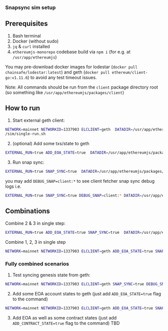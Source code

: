### Snapsync sim setup

## Prerequisites

1. Bash terminal
2. Docker (without sudo)
3. `jq` & `curl` installed
4. `ethereumjs-monorepo` codebase build via `npm i` (for e.g. at `/usr/app/ethereumjs`)

You may pre-download docker images for lodestar (`docker pull chainsafe/lodestar:latest`) and geth (`docker pull ethereum/client-go:v1.11.6`) to avoid any test timeout issues.

Note: All commands should be run from the `client` package directory root (so something like `/usr/app/ethereumjs/packages/client`)

## How to run

1. Start external geth client:

```bash
NETWORK=mainnet NETWORKID=1337903 ELCLIENT=geth  DATADIR=/usr/app/ethereumjs/packages/client/data test
/sim/single-run.sh
```

2. (optional) Add some txs/state to geth

```bash
EXTERNAL_RUN=true ADD_EOA_STATE=true  DATADIR=/usr/app/ethereumjs/packages/client/data npx vitest test/sim/snapsync.spec.ts
```

3. Run snap sync:

```bash
EXTERNAL_RUN=true SNAP_SYNC=true  DATADIR=/usr/app/ethereumjs/packages/client/data npx vitest test/sim/snapsync.spec.ts
```

you may add `DEBUG_SNAP=client:*` to see client fetcher snap sync debug logs i.e.

```bash
EXTERNAL_RUN=true SNAP_SYNC=true DEBUG_SNAP=client:* DATADIR=/usr/app/ethereumjs/packages/client/data npx vitest test/sim/snapsync.spec.ts
```

## Combinations

Combine 2 & 3 in single step:

```bash
EXTERNAL_RUN=true ADD_EOA_STATE=true SNAP_SYNC=true  DATADIR=/usr/app/ethereumjs/packages/client/data npx vitest test/sim/snapsync.spec.ts
```

Combine 1, 2, 3 in single step

```bash
NETWORK=mainnet NETWORKID=1337903 ELCLIENT=geth ADD_EOA_STATE=true SNAP_SYNC=true DEBUG_SNAP=client:*  DATADIR=/usr/app/ethereumjs/packages/client/data npx vitest test/sim/snapsync.spec.ts
```

### Fully combined scenarios

1. Test syncing genesis state from geth:

```bash
NETWORK=mainnet NETWORKID=1337903 ELCLIENT=geth SNAP_SYNC=true DEBUG_SNAP=client:*  DATADIR=/usr/app/ethereumjs/packages/client/data npx vitest test/sim/snapsync.spec.ts
```

2. Add some EOA account states to geth (just add `ADD_EOA_STATE=true` flag to the command)

```bash
NETWORK=mainnet NETWORKID=1337903 ELCLIENT=geth ADD_EOA_STATE=true SNAP_SYNC=true DEBUG_SNAP=client:*  DATADIR=/usr/app/ethereumjs/packages/client/data npx vitest test/sim/snapsync.spec.ts
```

3. Add EOA as well as some contract states (just add `ADD_CONTRACT_STATE=true` flag to the command)
   TBD
